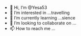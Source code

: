 - 👋 Hi, I’m @Yesa53
- 👀 I’m interested in ...travelling
- 🌱 I’m currently learning ...sience
- 💞️ I’m looking to collaborate on ...
- 📫 How to reach me ...

<!---
Yesa53/Yesa53 is a ✨ special ✨ repository because its `README.md` (this file) appears on your GitHub profile.
You can click the Preview link to take a look at your changes.
--->
